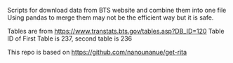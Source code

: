 Scripts for download data from BTS website and combine them into one file
Using pandas to merge them may not be the efficient way but it is safe.

Tables are from https://www.transtats.bts.gov/tables.asp?DB_ID=120
Table ID of First Table is 237, second table is 236

This repo is based on https://github.com/nanounanue/get-rita

